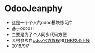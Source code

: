 # OdooJeanphy
- 这是一个个人的odoo模块练习库
- 基于odoo11
- 主要是为了个人同步代码方便
- 素材参考自[odoo官方教程](https://www.odoo.com/documentation/11.0/howtos/backend.html#build-an-odoo-module)和[TNK技术小栈](https://segmentfault.com/blog/ruter)
- 2018/9/7